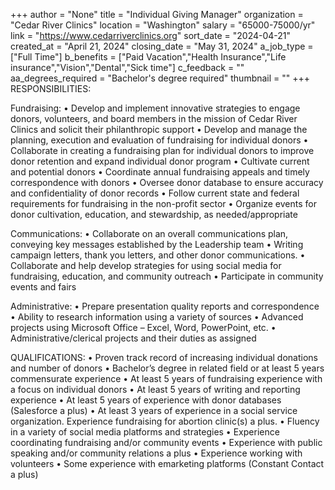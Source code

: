 +++
author = "None"
title = "Individual Giving Manager"
organization = "Cedar River Clinics"
location = "Washington"
salary = "65000-75000/yr"
link = "https://www.cedarriverclinics.org"
sort_date = "2024-04-21"
created_at = "April 21, 2024"
closing_date = "May 31, 2024"
a_job_type = ["Full Time"]
b_benefits = ["Paid Vacation","Health Insurance","Life insurance","Vision","Dental","Sick time"]
c_feedback = ""
aa_degrees_required = "Bachelor's degree required"
thumbnail = ""
+++
RESPONSIBILITIES:

Fundraising:
•	Develop and implement innovative strategies to engage donors, volunteers, and board members in the mission of Cedar River Clinics and solicit their philanthropic support
•	Develop and manage the planning, execution and evaluation of fundraising for individual donors
•	Collaborate in creating a fundraising plan for individual donors to improve donor retention and expand individual donor program
•	Cultivate current and potential donors
•	Coordinate annual fundraising appeals and timely correspondence with donors
•	Oversee donor database to ensure accuracy and confidentiality of donor records
•	Follow current state and federal requirements for fundraising in the non-profit sector
•	Organize events for donor cultivation, education, and stewardship, as needed/appropriate

Communications:
•	Collaborate on an overall communications plan, conveying key messages established by the Leadership team
•	Writing campaign letters, thank you letters, and other donor communications.
•	Collaborate and help develop strategies for using social media for fundraising, education, and community outreach
•	Participate in community events and fairs

Administrative:
•	Prepare presentation quality reports and correspondence
•	Ability to research information using a variety of sources
•	Advanced projects using Microsoft Office – Excel, Word, PowerPoint, etc.
•	Administrative/clerical projects and their duties as assigned


QUALIFICATIONS:
•	Proven track record of increasing individual donations and number of donors
•	Bachelor’s degree in related field or at least 5 years commensurate experience
•	At least 5 years of fundraising experience with a focus on individual donors
•	At least 5 years of writing and reporting experience
•	At least 5 years of experience with donor databases (Salesforce a plus)
•	At least 3 years of experience in a social service organization. Experience fundraising for abortion clinic(s) a plus.
•	Fluency in a variety of social media platforms and strategies
•	Experience coordinating fundraising and/or community events
•	Experience with public speaking and/or community relations a plus
•	Experience working with volunteers
•	Some experience with emarketing platforms (Constant Contact a plus)